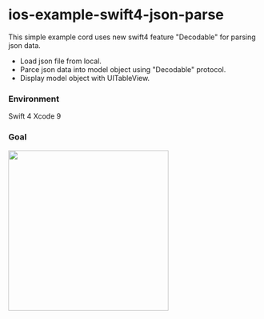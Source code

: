 # ios-example-swift4-json-parse
This simple example cord uses new swift4 feature "Decodable" for parsing json data.

- Load json file from local.
- Parce json data into model object using "Decodable" protocol.
- Display model object with UITableView.

### Environment
Swift 4 Xcode 9

### Goal
<img src="https://user-images.githubusercontent.com/859821/34340742-23f496d8-e9cd-11e7-8383-97805b0fa1e6.png" width="320px">
